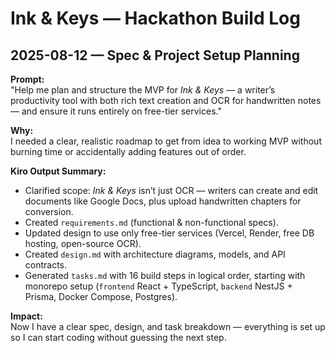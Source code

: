 # Ink & Keys — Hackathon Build Log

## 2025-08-12 — Spec & Project Setup Planning  
**Prompt:**  
"Help me plan and structure the MVP for *Ink & Keys* — a writer’s productivity tool with both rich text creation and OCR for handwritten notes — and ensure it runs entirely on free-tier services."

**Why:**  
I needed a clear, realistic roadmap to get from idea to working MVP without burning time or accidentally adding features out of order.

**Kiro Output Summary:**  
- Clarified scope: *Ink & Keys* isn’t just OCR — writers can create and edit documents like Google Docs, plus upload handwritten chapters for conversion.  
- Created `requirements.md` (functional & non-functional specs).  
- Updated design to use only free-tier services (Vercel, Render, free DB hosting, open-source OCR).  
- Created `design.md` with architecture diagrams, models, and API contracts.  
- Generated `tasks.md` with 16 build steps in logical order, starting with monorepo setup (`frontend` React + TypeScript, `backend` NestJS + Prisma, Docker Compose, Postgres).  

**Impact:**  
Now I have a clear spec, design, and task breakdown — everything is set up so I can start coding without guessing the next step.
